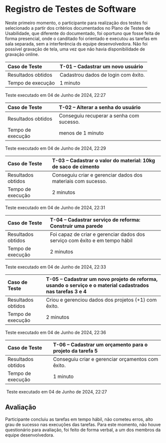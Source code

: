# Registro de Testes de Software

Neste primeiro momento, o participante para realização dos testes foi selecionado a partir dos critérios documentados no Plano de Testes de Usabilidade, que diferente do documentado, foi oportuno que fosse feita de forma presencial, onde o canditado foi orientado e executou as tarefas em sala separada, sem a interferência ds equipe desenvolvedora. Não foi possível gravação de tela, uma vez que não havia disponibilidade de gravação online.

|Caso de Teste    | T-01 – Cadastrar um novo usuário |
|:---|:---|
| Resultados obtidos | Cadastrou dados de login com êxito. |
| Tempo de execução | 1 minuto |

Teste executado em 04 de Junho de 2024, 22:27 

|Caso de Teste    | T-02 – Alterar a senha do usuário |
|:---|:---|
| Resultados obtidos | Conseguiu recuperar a senha com sucesso. |
| Tempo de execução | menos de 1  minuto |

Teste executado em 04 de Junho de 2024, 22:29 

|Caso de Teste    | T-03 – Cadastrar o valor do material: 10kg de saco de cimento |
|:---|:---|
| Resultados obtidos |  Conseguiu criar e gerenciar dados dos materiais com sucesso.  |
| Tempo de execução |   2 minutos |

Teste executado em 04 de Junho de 2024, 22:31 

|Caso de Teste    | T-04 – Cadastrar serviço de reforma: Construir uma parede |
|:---|:---|
| Resultados obtidos | Foi capaz de criar e gerenciar dados dos serviço com êxito e em tempo hábil |
| Tempo de execução |   2 minutos |


Teste executado em  04 de Junho de 2024, 22:33 


|Caso de Teste    | T-05 – Cadastrar um novo projeto de reforma, usando o serviço e o material cadastrados nas tarefas 3 e 4 |
|:---|:---|
| Resultados obtidos | Criou e gerenciou dados dos projetos (+1) com êxito. |
| Tempo de execução |   2 minutos |

Teste executado em 04 de Junho de 2024, 22:36
 
|Caso de Teste    | T-06 – Cadastrar um orçamento para o projeto da tarefa 5 |
|:---|:---|
| Resultados obtidos | Conseguiu criar e gerenciar orçamentos com êxito.|
| Tempo de execução |   1 minuto |

‎ Teste executado em ‎04 de Junho de 2024, 22:27

## Avaliação

Participante concluiu as tarefas em tempo hábil, não cometeu erros, alto grau de sucesso nas execuções das tarefas.
Para este momento, não houve questionário para avaliação, foi feito de forma verbal, a um dos membros da equipe desenvolvedora.
